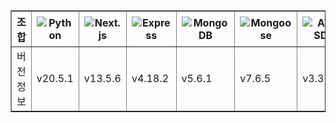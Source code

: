 <table border="1">
  <thead>
    <tr>
      <th>조합</th>
      <th><img src="https://img.shields.io/badge/Python-3776AB?style=for-the-badge&logo=Python&logoColor=white" alt="Python"></th>
      <th><img src="https://img.shields.io/badge/Next.js-000000?style=for-the-badge&logo=Next.js&logoColor=white" alt="Next.js"></th>
      <th><img src="https://img.shields.io/badge/Express-000000?style=for-the-badge&logo=Express&logoColor=white" alt="Express"></th>
      <th><img src="https://img.shields.io/badge/MongoDB-47A248?style=for-the-badge&logo=MongoDB&logoColor=white" alt="MongoDB"></th>
      <th><img src="https://img.shields.io/badge/Mongoose-880000?style=for-the-badge&logo=MongoDB&logoColor=white" alt="Mongoose"></th>
      <th><img src="https://img.shields.io/badge/AWS-FF9900?style=for-the-badge&logo=Amazon-AWS&logoColor=white" alt="AWS SDK"></th>
    </tr>
  </thead>
  <tbody>
    <tr>
      <td>버전 정보</td>
      <td>v20.5.1</td>
      <td>v13.5.6</td>
      <td>v4.18.2</td>
      <td>v5.6.1</td>
      <td>v7.6.5</td>
      <td>v3.374.0</td>
    </tr>
  </tbody>
</table>
